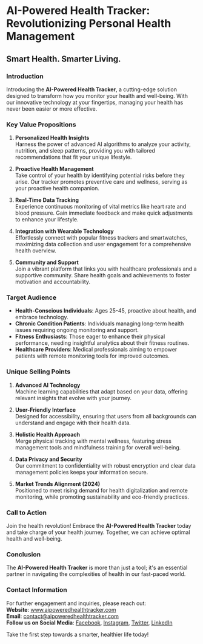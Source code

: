 # AI-Powered Health Tracker: Revolutionizing Personal Health Management
## Smart Health. Smarter Living.

### Introduction
Introducing the **AI-Powered Health Tracker**, a cutting-edge solution designed to transform how you monitor your health and well-being. With our innovative technology at your fingertips, managing your health has never been easier or more effective.

### Key Value Propositions
1. **Personalized Health Insights**  
   Harness the power of advanced AI algorithms to analyze your activity, nutrition, and sleep patterns, providing you with tailored recommendations that fit your unique lifestyle.

2. **Proactive Health Management**  
   Take control of your health by identifying potential risks before they arise. Our tracker promotes preventive care and wellness, serving as your proactive health companion.

3. **Real-Time Data Tracking**  
   Experience continuous monitoring of vital metrics like heart rate and blood pressure. Gain immediate feedback and make quick adjustments to enhance your lifestyle.

4. **Integration with Wearable Technology**  
   Effortlessly connect with popular fitness trackers and smartwatches, maximizing data collection and user engagement for a comprehensive health overview.

5. **Community and Support**  
   Join a vibrant platform that links you with healthcare professionals and a supportive community. Share health goals and achievements to foster motivation and accountability.

### Target Audience
- **Health-Conscious Individuals**: Ages 25-45, proactive about health, and embrace technology.
- **Chronic Condition Patients**: Individuals managing long-term health issues requiring ongoing monitoring and support.
- **Fitness Enthusiasts**: Those eager to enhance their physical performance, needing insightful analytics about their fitness routines.
- **Healthcare Providers**: Medical professionals aiming to empower patients with remote monitoring tools for improved outcomes.

### Unique Selling Points
1. **Advanced AI Technology**  
   Machine learning capabilities that adapt based on your data, offering relevant insights that evolve with your journey.

2. **User-Friendly Interface**  
   Designed for accessibility, ensuring that users from all backgrounds can understand and engage with their health data.

3. **Holistic Health Approach**  
   Merge physical tracking with mental wellness, featuring stress management tools and mindfulness training for overall well-being.

4. **Data Privacy and Security**  
   Our commitment to confidentiality with robust encryption and clear data management policies keeps your information secure.

5. **Market Trends Alignment (2024)**  
   Positioned to meet rising demand for health digitalization and remote monitoring, while promoting sustainability and eco-friendly practices.

### Call to Action
Join the health revolution! Embrace the **AI-Powered Health Tracker** today and take charge of your health journey. Together, we can achieve optimal health and well-being.

### Conclusion
The **AI-Powered Health Tracker** is more than just a tool; it's an essential partner in navigating the complexities of health in our fast-paced world.

### Contact Information
For further engagement and inquiries, please reach out:  
**Website**: www.aipoweredhealthtracker.com  
**Email**: contact@aipoweredhealthtracker.com  
**Follow us on Social Media**: [Facebook](#), [Instagram](#), [Twitter](#), [LinkedIn](#)  

Take the first step towards a smarter, healthier life today!